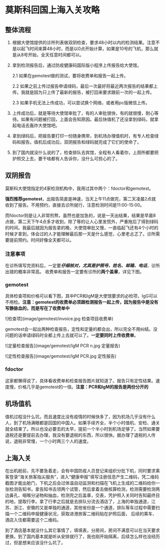 # 莫斯科回国上海入关攻略

## 整体流程
1. 根据大使馆提供的诊所列表做双阴检查，要求48小时以内的检测结果。注意不是以起飞时间来算48小时，而是以0点开始计算，如果是10号的飞机，那么就是从8号开始，全天任意时间都可以。

2. 拿到检测报告后，通过防疫健康码国际版小程序上传报告给大使馆。

    2.1 如果在gemotest做的测试，要将收费单和报告一起上传。
    
    2.2 如果之前上传过报告申请绿码，最后一次最好将最近两次报告的结果都上传。我就是因为只上传了最新的报告，被打回来要求跟前一次的一起上传。
    
    2.3 如果手机无法上传成功，可以尝试换个网络，或者用pc版微信上传。
    
3. 上传成功后，就是等待大使馆审批了，有的人审批很快，有的就很慢，耐心等待。如果有问题被打回，上面会告知原因。最后快值机了还没拿到绿码，就拿起电话去轰炸大使馆吧。

4. 拿到绿码后，把报告要打印一份随身携带，到机场办理值机时，有专人检查绿码和报告。值机后成功后，双阴报告和绿码就完成了它们的使命了。

5. 到了国内就没什么说的了，检查排队去宾馆，全程有人看着你，上厕所都要把护照交上去，要干啥都有人告诉你，没什么可担心的了。

## 双阴报告
莫斯科大使馆指定的4家检测机构中，我用过其中两个：fdoctor和gemotest。

**强烈推荐gemotest**，出报告简直是神速，当天上午11点做完，第二天凌晨2点就收到了报告。不用预约，直接去诊所就行，注意检测时间是11:00-15:00。

而fdoctor则是让人非常煎熬，虽然也是加急的，说是一天出结果，结果是早晨8点做，第二天下午4点多才收到，除了等的让人心里发慌外，严重拖后了得到绿码的时间。我最后就因为报告拿的晚，大使馆审批又慢，一直临起飞还有4个小时的时候才拿到，体会过的人才能理解最后那一天是什么感觉，心里老忐忑了。诊所需要提前预约。时间好像全天都可以。

### 注意事项
在诊所填写完资料后，一定要***仔细核对，尤其是护照号、姓名、邮箱、电话***，诊所出错的概率非常高。
收费单和报告一定要有诊所的**两个盖章**，详见下图。

### gemotest
具体检查项和价格可以看下图，其中PCR和IgM是大使馆要求的必检项，IgG可以不用检。**注意：gemotest的收费单必须跟检测报告一起上传，因为报告中是没有写静脉血的，而是写在了收费单中**

![检查项](image/gemotest/invoice.jpg 检查项目收费单)

gemotest会一起出两种检查报告，定性和定量的都会出，所以完全不用纠结。没问题的话申请绿码时全都上传上去就可以了。**一定要同时上传收费单**。

![定量检查报告](image/gemotest/IgM PCR n.jpg 定量报告)

![定性检查报告](image/gemotest/IgM PCR.jpg 定性报告)

### fdoctor
这家都懒得说了，具体看收费单和检查报告图片就知道了。报告只有定性结果。速度慢，价格几乎是gemotest的一倍。**注意：PCR和IgM的报告是两份分开的**



## 机场值机
值机过程没什么坑，而且速度比没有疫情的时候快多了，因为机场几乎没有什么人，到了机场满眼都是回国的中国人。如果手续齐全，半个小时值机、安检、通关就全结束了。所以也没必要去的太早，提前一个半小时到机场足够了。当然如果要退税还是要提前去办理，我没有要退税的东西，所以很快。据办理了退税的人传说，退税非常慢，一个小时两三个人的速度。

## 上海入关
在出机舱前，先不要急着走，会有中国防疫人员登记来组织分批下机，同时要求乘客登录“海关旅客指尖服务”，进入“健康申报”填写注册信息产生二维码，凭二维码截图才能出舱门，下机之后会过体温自动监测和扫描在飞机上生成的二维码给你一张检测告知书，拿告知书去领两个试管，然后拿着去做核算检测，检测需要检测两边鼻孔、咽喉分泌物和抽血，检测完之后盖章，交表，凭护照入关同时告知最终目的地，提取行李。拿了行李之后就是去排队分流去酒店了，上海的单独通道，江苏、浙江、安徽的又是单独的通道，其他省份是一个通道，排队等车过程中需要扫描一个二维码申报健康状况，获取进港旅客二维码贴在护照后面， 后续的乘车、酒店入住都需要这个二维码。

到了酒店基本就没什么其它事情了，填填表，分房间，房间不满意可以在当天要求更换。到了国内基本就是听从安排就行了，我也刚开始隔离，后续怎么样也没经历过，但是想来应该没什么坑了。
